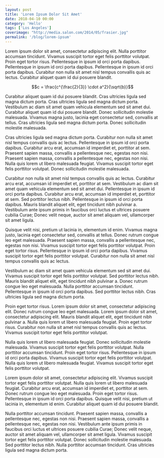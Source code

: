 ```yaml
---
layout: post
title: 'Lorem Ipsum Dolor Sit Amet'
date: 2018-04-10 00:00
category: 'Hello'
tags: ['Los Angeles']
coverimage: "http://media.salon.com/2014/05/frasier.jpg"
permalink: '/blog/lorem-ipsum'
---
```


Lorem ipsum dolor sit amet, consectetur adipiscing elit. Nulla porttitor accumsan tincidunt. Vivamus suscipit tortor eget felis porttitor volutpat. Proin eget tortor risus. Pellentesque in ipsum id orci porta dapibus. Pellentesque in ipsum id orci porta dapibus. Pellentesque in ipsum id orci porta dapibus. Curabitur non nulla sit amet nisl tempus convallis quis ac lectus. Curabitur aliquet quam id dui posuere blandit.

$$c = \frac{c^{\frac{2}{3}} \cdot a^2}{\sqrt{b}}$$

<!--more-->

Curabitur aliquet quam id dui posuere blandit. Cras ultricies ligula sed magna dictum porta. Cras ultricies ligula sed magna dictum porta. Vestibulum ac diam sit amet quam vehicula elementum sed sit amet dui. Curabitur aliquet quam id dui posuere blandit. Donec sollicitudin molestie malesuada. Vivamus magna justo, lacinia eget consectetur sed, convallis at tellus. Cras ultricies ligula sed magna dictum porta. Donec sollicitudin molestie malesuada.

Cras ultricies ligula sed magna dictum porta. Curabitur non nulla sit amet nisl tempus convallis quis ac lectus. Pellentesque in ipsum id orci porta dapibus. Curabitur arcu erat, accumsan id imperdiet et, porttitor at sem. Praesent sapien massa, convallis a pellentesque nec, egestas non nisi. Praesent sapien massa, convallis a pellentesque nec, egestas non nisi. Nulla quis lorem ut libero malesuada feugiat. Vivamus suscipit tortor eget felis porttitor volutpat. Donec sollicitudin molestie malesuada.

Curabitur non nulla sit amet nisl tempus convallis quis ac lectus. Curabitur arcu erat, accumsan id imperdiet et, porttitor at sem. Vestibulum ac diam sit amet quam vehicula elementum sed sit amet dui. Pellentesque in ipsum id orci porta dapibus. Curabitur arcu erat, accumsan id imperdiet et, porttitor at sem. Sed porttitor lectus nibh. Pellentesque in ipsum id orci porta dapibus. Mauris blandit aliquet elit, eget tincidunt nibh pulvinar a. Vestibulum ante ipsum primis in faucibus orci luctus et ultrices posuere cubilia Curae; Donec velit neque, auctor sit amet aliquam vel, ullamcorper sit amet ligula.

Quisque velit nisi, pretium ut lacinia in, elementum id enim. Vivamus magna justo, lacinia eget consectetur sed, convallis at tellus. Donec rutrum congue leo eget malesuada. Praesent sapien massa, convallis a pellentesque nec, egestas non nisi. Vivamus suscipit tortor eget felis porttitor volutpat. Proin eget tortor risus. Pellentesque in ipsum id orci porta dapibus. Vivamus suscipit tortor eget felis porttitor volutpat. Curabitur non nulla sit amet nisl tempus convallis quis ac lectus.

Vestibulum ac diam sit amet quam vehicula elementum sed sit amet dui. Vivamus suscipit tortor eget felis porttitor volutpat. Sed porttitor lectus nibh. Mauris blandit aliquet elit, eget tincidunt nibh pulvinar a. Donec rutrum congue leo eget malesuada. Nulla porttitor accumsan tincidunt. Pellentesque in ipsum id orci porta dapibus. Sed porttitor lectus nibh. Cras ultricies ligula sed magna dictum porta.

Proin eget tortor risus. Lorem ipsum dolor sit amet, consectetur adipiscing elit. Donec rutrum congue leo eget malesuada. Lorem ipsum dolor sit amet, consectetur adipiscing elit. Mauris blandit aliquet elit, eget tincidunt nibh pulvinar a. Nulla quis lorem ut libero malesuada feugiat. Proin eget tortor risus. Curabitur non nulla sit amet nisl tempus convallis quis ac lectus. Vivamus suscipit tortor eget felis porttitor volutpat.

Nulla quis lorem ut libero malesuada feugiat. Donec sollicitudin molestie malesuada. Vivamus suscipit tortor eget felis porttitor volutpat. Nulla porttitor accumsan tincidunt. Proin eget tortor risus. Pellentesque in ipsum id orci porta dapibus. Vivamus suscipit tortor eget felis porttitor volutpat. Nulla quis lorem ut libero malesuada feugiat. Vivamus suscipit tortor eget felis porttitor volutpat.

Lorem ipsum dolor sit amet, consectetur adipiscing elit. Vivamus suscipit tortor eget felis porttitor volutpat. Nulla quis lorem ut libero malesuada feugiat. Curabitur arcu erat, accumsan id imperdiet et, porttitor at sem. Donec rutrum congue leo eget malesuada. Proin eget tortor risus. Pellentesque in ipsum id orci porta dapibus. Quisque velit nisi, pretium ut lacinia in, elementum id enim. Curabitur aliquet quam id dui posuere blandit.

Nulla porttitor accumsan tincidunt. Praesent sapien massa, convallis a pellentesque nec, egestas non nisi. Praesent sapien massa, convallis a pellentesque nec, egestas non nisi. Vestibulum ante ipsum primis in faucibus orci luctus et ultrices posuere cubilia Curae; Donec velit neque, auctor sit amet aliquam vel, ullamcorper sit amet ligula. Vivamus suscipit tortor eget felis porttitor volutpat. Donec sollicitudin molestie malesuada. Sed porttitor lectus nibh. Nulla porttitor accumsan tincidunt. Cras ultricies ligula sed magna dictum porta.
